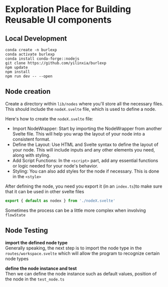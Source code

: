 # Exploration Place for Building Reusable UI components

## Local Development
```
conda create -n burlexp
conda activate burlexp
conda install conda-forge::nodejs
git clone https://github.com/yilinxia/burlexp
npm update
npm install
npm run dev -- --open
```

## Node creation
Create a directory within `lib/nodes` where you'll store all the necessary files. This should include the `nodeX.svelte` file, which is used to define a node.

Here's how to create the `nodeX.svelte` file:
- Import NodeWrapper: Start by importing the NodeWrapper from another Svelte file. This will help you wrap the layout of your node into a consistent format.
- Define the Layout: Use HTML and Svelte syntax to define the layout of your node. This will include inputs and any other elements you need, along with styling. 
- Add Script Functions: In the `<script>` part, add any essential functions or logic needed for your node's behavior.
- Styling: You can also add styles for the node if necessary. This is done in the `<style>`

After defining the node, you need you export it (in an `index.ts`)to make sure that it can be used in other svelte files
```ts
export { default as nodex } from './nodeX.svelte'
```

Sometimes the process can be a little more complex when involving `flowState`

## Node Testing
**import the defined node type** <br>
Generally speaking, the next step is to import the node type in the `routes/workspace.svelte` which will allow the program to recognize certain node types

**define the node instance and test**<br>
Then we can define the node instance such as default values, position of the node in the `test_node.ts`